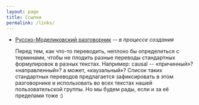 ```yaml
---
layout: page
title: Ссылки
permalink: /links/
---
```


* [Русско-Моделиковский разговорник](/ru-modelica-phrasebook) -- _в процессе создания_

  Перед тем, как что-то переводить, неплохо бы определиться с терминами, чтобы не плодить разные переводы стандартных формулировок в разных текстах. Например: causal -- &laquo;причинный&raquo;? &laquo;направленный&raquo;? а может, &laquo;каузальный&raquo;? Список таких стандартных переводов предлагается зафиксировать в этом разговорнике и использовать во всех текстах нашей пользовательской группы. Но мы будем рады, если и за её пределами тоже :)
